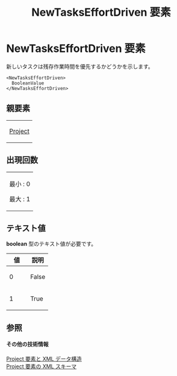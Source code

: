 ﻿---
title: NewTasksEffortDriven 要素
TOCTitle: NewTasksEffortDriven 要素
ms:assetid: 0eff21f0-a059-4cc4-a702-5ac2c33127a0
ms:mtpsurl: https://msdn.microsoft.com/ja-jp/library/Bb968412(v=office.12)
ms:contentKeyID: 16731767
ms.date: 06/30/2008
mtps_version: v=office.12
ms.translationtype: HT
---

# NewTasksEffortDriven 要素

新しいタスクは残存作業時間を優先するかどうかを示します。

    <NewTasksEffortDriven>
      BooleanValue
    </NewTasksEffortDriven>

## 親要素

<table>
<colgroup>
<col style="width: 100%" />
</colgroup>
<tbody>
<tr class="odd">
<td><p><a href="project-element.md">Project</a></p></td>
</tr>
</tbody>
</table>


## 出現回数


<table>
<colgroup>
<col style="width: 100%" />
</colgroup>
<tbody>
<tr class="odd">
<td><p>最小 : 0</p>
<p>最大 : 1</p></td>
</tr>
</tbody>
</table>


## テキスト値

**boolean** 型のテキスト値が必要です。

<table>
<colgroup>
<col style="width: 50%" />
<col style="width: 50%" />
</colgroup>
<thead>
<tr class="header">
<th>値</th>
<th>説明</th>
</tr>
</thead>
<tbody>
<tr class="odd">
<td><p>0</p></td>
<td><p>False</p></td>
</tr>
<tr class="even">
<td><p>1</p></td>
<td><p>True</p></td>
</tr>
</tbody>
</table>


## 参照

#### その他の技術情報

[Project 要素と XML データ構造](project-elements-and-xml-structure.md)  
[Project 要素の XML スキーマ](xml-schema-for-the-project-element.md)

